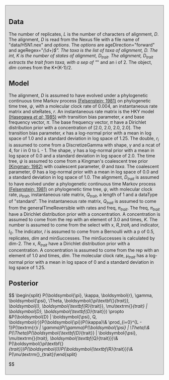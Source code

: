 
<div id="auto-generated" style="background-color: #DCDCDC; padding: 10px; border: 1px solid gray; margin: 0; ">
<h2>Data</h2>

The number of replicates, <i>L</i> is the number of characters of  alignment, <i>D</i>.
The alignment, <i>D</i> is read from the Nexus file with a file name of "data/H5N1.nex" and <i>options</i>.
The <i>options</i> are ageDirection="forward" and ageRegex="_(\d+)$".
The <i>taxa</i> is the list of taxa of  alignment, <i>D</i>.
The int, <i>K</i> is the number of states of  alignment, <i>D<sub>trait</sub></i>.
The alignment, <i>D<sub>trait</sub></i> extracts the trait from  <i>taxa</i>, with a sep of "_" and an i of 2.
The object, <i>dim</i> comes from the K*(K-1)/2.



<h2>Model</h2>

The alignment, <i>D</i> is assumed to have evolved under a phylogenetic continuous time Markov process <a href="https://doi.org/10.1007/BF01734359">(Felsenstein; 1981)</a> on  phylogenetic time tree, <i>ψ</i>, with a molecular clock rate of 0.004, an instantaneous rate matrix and siteRates, <i>r</i>.
An instantaneous rate matrix is the HKY model <a href="https://doi.org/10.1007/BF02101694">(Hasegawa <i>et al</i>; 1985)</a> with  transition bias parameter, <i>κ</i> and  base frequency vector, <i>π</i>.
The base frequency vector, <i>π</i> have a Dirichlet distribution prior with a concentration of [2.0, 2.0, 2.0, 2.0].
The transition bias parameter, <i>κ</i> has a log-normal prior with a mean in log space of 1.0 and a standard deviation in log space of 1.25.
The double, <i>r<sub>i</sub></i> is assumed to come from a DiscretizeGamma with  shape, <i>γ</i> and a ncat of 4, for i in 0 to L - 1.
The shape, <i>γ</i> has a log-normal prior with a mean in log space of 0.0 and a standard deviation in log space of 2.0.
The time tree, <i>ψ</i> is assumed to come from a Kingman's coalescent tree prior <a href="https://doi.org/10.1016/0304-4149(82)90011-4">(Kingman; 1982)</a> with  coalescent parameter, <i>Θ</i> and  <i>taxa</i>.
The coalescent parameter, <i>Θ</i> has a log-normal prior with a mean in log space of 0.0 and a standard deviation in log space of 1.0.
The alignment, <i>D<sub>trait</sub></i> is assumed to have evolved under a phylogenetic continuous time Markov process <a href="https://doi.org/10.1007/BF01734359">(Felsenstein; 1981)</a> on  phylogenetic time tree, <i>ψ</i>, with  molecular clock rate, <i>μ<sub>trait</sub></i>,  instantaneous rate matrix, <i>Q<sub>trait</sub></i>, a length of 1 and a dataType of "standard".
The instantaneous rate matrix, <i>Q<sub>trait</sub></i> is assumed to come from the generalTimeReversible with rates and  freq, <i>π<sub>trait</sub></i>.
The freq, <i>π<sub>trait</sub></i> have a Dirichlet distribution prior with a concentration.
A concentration is assumed to come from the rep with an element of 3.0 and times, <i>K</i>.
The number is assumed to come from the select with  x, <i>R_trait<sub>i</sub></i> and  indicator, <i>I<sub>0</sub></i>.
The indicator, <i>I</i> is assumed to come from a Bernoulli with a p of 0.5, replicates, <i>dim</i> and minSuccesses.
The minSuccesses is calculated by  dim-2.
The x, <i>R<sub>trait</sub></i> have a Dirichlet distribution prior with a concentration.
A concentration is assumed to come from the rep with an element of 1.0 and times, <i>dim</i>.
The molecular clock rate, <i>μ<sub>trait</sub></i> has a log-normal prior with a mean in log space of 0 and a standard deviation in log space of 1.25.


<h2>Posterior</h2>

$$
\begin{split}
P(\boldsymbol{\pi}, \kappa, \boldsymbol{r}, \gamma, \boldsymbol{\psi}, \Theta, \boldsymbol{\pi\textbf{}_{trait}}, \boldsymbol{I}, \boldsymbol{\textbf{R}_{trait}}, \mu\textrm{}_{trait} | \boldsymbol{D}, \boldsymbol{\textbf{D}_{trait}}) \propto &P(\boldsymbol{D} | \boldsymbol{\psi}, Q, \boldsymbol{r})P(\boldsymbol{\pi})P(\kappa)\\& \prod_{i=0}^{L - 1}P(\textrm{r}_i | \gamma)P(\gamma)P(\boldsymbol{\psi} | \Theta)\\& P(\Theta)P(\boldsymbol{\textbf{D}_{trait}} | \boldsymbol{\psi}, \mu\textrm{}_{trait}, \boldsymbol{\textbf{Q}_{trait}})\\& P(\boldsymbol{\pi\textbf{}_{trait}})P(\boldsymbol{I})P(\boldsymbol{\textbf{R}_{trait}})\\& P(\mu\textrm{}_{trait})\end{split}


$$


</div>
